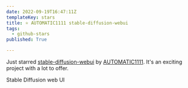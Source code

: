 ```yaml
---
date: 2022-09-19T16:47:11Z
templateKey: stars
title: ⭐ AUTOMATIC1111 stable-diffusion-webui
tags:
  - github-stars
published: True

---
```


Just starred [stable-diffusion-webui](https://github.com/AUTOMATIC1111/stable-diffusion-webui) by [AUTOMATIC1111](https://github.com/AUTOMATIC1111). It's an exciting project with a lot to offer.

Stable Diffusion web UI
